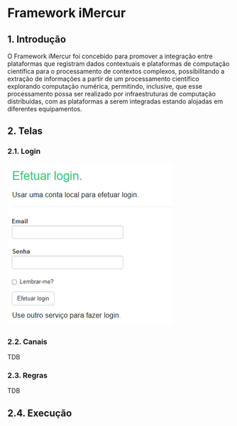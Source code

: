 # Framework iMercur

## 1. Introdução

O Framework iMercur foi concebido para promover a integração entre plataformas que registram dados contextuais e plataformas de computação científica para o processamento de contextos complexos, possibilitando a extração de informações a partir de um processamento científico explorando computação numérica, permitindo, inclusive, que esse processamento possa ser realizado por infraestruturas de computação distribuídas, com as plataformas a serem integradas estando alojadas em diferentes equipamentos. 


## 2. Telas 

### 2.1. Login

![Tela de Login](assets/Front.login.png)

### 2.2. Canais

TDB

### 2.3. Regras

TDB

## 2.4. Execução



